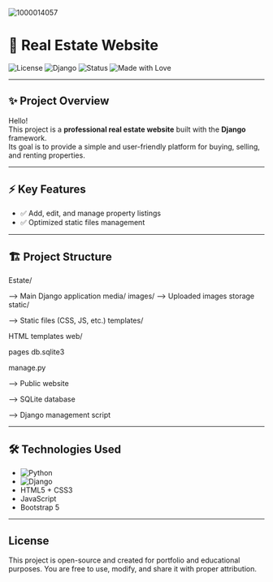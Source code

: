 ![1000014057](https://github.com/user-attachments/assets/88a7ca05-bf7a-450b-a349-9a1c62debda1)

# 🏡 Real Estate Website

![License](https://img.shields.io/badge/license-Open--Source-brightgreen)
![Django](https://img.shields.io/badge/Django-Framework-blue)
![Status](https://img.shields.io/badge/Status-Complete-success)
![Made with Love](https://img.shields.io/badge/Made%20with-Love-red)

---

## ✨ Project Overview

Hello!  
This project is a **professional real estate website** built with the **Django** framework.  
Its goal is to provide a simple and user-friendly platform for buying, selling, and renting properties.

---

## ⚡ Key Features
- ✅ Add, edit, and manage property listings
- ✅ Optimized static files management

---

## 🏗️ Project Structure
Estate/

--> Main Django application media/ images/ --> Uploaded images storage static/

--> Static files (CSS, JS, etc.) templates/

HTML templates web/

pages db.sqlite3

manage.py

--> Public website

--> SQLite database

--> Django management script

---

## 🛠️ Technologies Used
- ![Python](https://img.shields.io/badge/Python-3.10-blue)
- ![Django](https://img.shields.io/badge/Django-4.x-green)
- HTML5 + CSS3
- JavaScript
- Bootstrap 5

---

## License

This project is open-source and created for portfolio and educational purposes. You are free to use, modify, and share it with
proper attribution.

